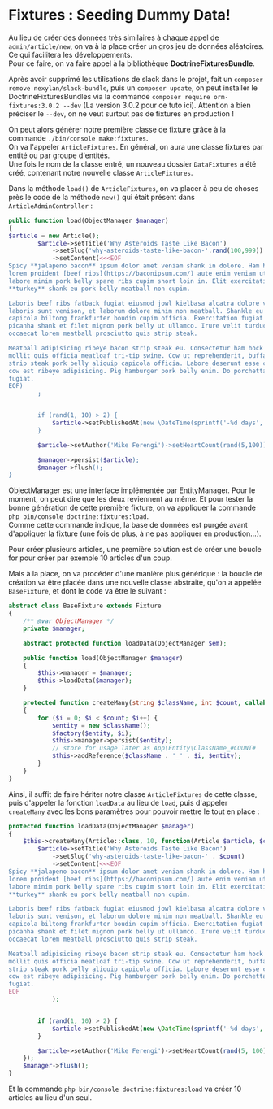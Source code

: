 # Fixtures : Seeding Dummy Data!

Au lieu de créer des données très similaires à chaque appel de `admin/article/new`, on va à la place créer un gros
jeu de données aléatoires. Ce qui facilitera les développements.  
Pour ce faire, on va faire appel à la bibliothèque **DoctrineFixturesBundle**.  

Après avoir supprimé les utilisations de slack dans le projet, fait un `composer remove nexylan/slack-bundle`, puis 
un `composer update`, on peut installer le DoctrineFixturesBundles via la commande `composer require orm-fixtures:3.0.2 --dev`
(La version 3.0.2 pour ce tuto ici). 
Attention à bien préciser le `--dev`, on ne veut surtout pas de fixtures en production !

On peut alors générer notre première classe de fixture grâce à la commande `./bin/console make:fixtures`.  
On va l'appeler `ArticleFixtures`. En général, on aura une classe fixtures par entité ou par groupe d'entités.  
Une fois le nom de la classe entré, un nouveau dossier `DataFixtures` a été créé, contenant notre nouvelle 
classe `ArticleFixtures`.  

Dans la méthode `load()` de `ArticleFixtures`, on va placer à peu de choses près le code de la méthode `new()` qui était
présent dans `ArticleAdminController` :
```PHP
public function load(ObjectManager $manager)
{
$article = new Article();
        $article->setTitle('Why Asteroids Taste Like Bacon')
            ->setSlug('why-asteroids-taste-like-bacon-'.rand(100,999))
            ->setContent(<<<EOF
Spicy **jalapeno bacon** ipsum dolor amet veniam shank in dolore. Ham hock nisi landjaeger cow,
lorem proident [beef ribs](https://baconipsum.com/) aute enim veniam ut cillum pork chuck picanha. Dolore reprehenderit
labore minim pork belly spare ribs cupim short loin in. Elit exercitation eiusmod dolore cow
**turkey** shank eu pork belly meatball non cupim.

Laboris beef ribs fatback fugiat eiusmod jowl kielbasa alcatra dolore velit ea ball tip. Pariatur
laboris sunt venison, et laborum dolore minim non meatball. Shankle eu flank aliqua shoulder,
capicola biltong frankfurter boudin cupim officia. Exercitation fugiat consectetur ham. Adipisicing
picanha shank et filet mignon pork belly ut ullamco. Irure velit turducken ground round doner incididunt
occaecat lorem meatball prosciutto quis strip steak.

Meatball adipisicing ribeye bacon strip steak eu. Consectetur ham hock pork hamburger enim strip steak
mollit quis officia meatloaf tri-tip swine. Cow ut reprehenderit, buffalo incididunt in filet mignon
strip steak pork belly aliquip capicola officia. Labore deserunt esse chicken lorem shoulder tail consectetur
cow est ribeye adipisicing. Pig hamburger pork belly enim. Do porchetta minim capicola irure pancetta chuck
fugiat.
EOF)
        ;


        if (rand(1, 10) > 2) {
            $article->setPublishedAt(new \DateTime(sprintf('-%d days', rand(1, 100))));
        }

        $article->setAuthor('Mike Ferengi')->setHeartCount(rand(5,100))->setImageFilename('asteroid.jpeg');

        $manager->persist($article);
        $manager->flush();
}
```

ObjectManager est une interface implémentée par EntityManager. Pour le moment, on peut dire que les deux reviennent au même.
Et pour tester la bonne génération de cette première fixture, on va appliquer la commande `php bin/console doctrine:fixtures:load`.  
Comme cette commande indique, la base de données est purgée avant d'appliquer la fixture (une fois de plus, à ne pas appliquer en production...).

Pour créer plusieurs articles, une première solution est de créer une boucle for pour créer par exemple 10 articles d'un coup.  

Mais à la place, on va procéder d'une manière plus générique : la boucle de création va être placée dans une nouvelle classe
abstraite, qu'on a appelée `BaseFixture`, et dont le code va être le suivant :
```PHP
abstract class BaseFixture extends Fixture
{
    /** @var ObjectManager */
    private $manager;

    abstract protected function loadData(ObjectManager $em);

    public function load(ObjectManager $manager)
    {
        $this->manager = $manager;
        $this->loadData($manager);
    }

    protected function createMany(string $className, int $count, callable $factory)
    {
        for ($i = 0; $i < $count; $i++) { 
            $entity = new $className();
            $factory($entity, $i);
            $this->manager->persist($entity);
            // store for usage later as App\Entity\ClassName_#COUNT#
            $this->addReference($className . '_' . $i, $entity);
        }
    }
}
```

Ainsi, il suffit de faire hériter notre classe `ArticleFixtures` de cette classe, puis d'appeler la fonction `loadData` 
au lieu de `load`, puis d'appeler `createMany` avec les bons paramètres pour pouvoir mettre le tout en place :
```PHP
protected function loadData(ObjectManager $manager)
{
    $this->createMany(Article::class, 10, function(Article $article, $count) {
        $article->setTitle('Why Asteroids Taste Like Bacon')
            ->setSlug('why-asteroids-taste-like-bacon-' . $count)
            ->setContent(<<<EOF
Spicy **jalapeno bacon** ipsum dolor amet veniam shank in dolore. Ham hock nisi landjaeger cow,
lorem proident [beef ribs](https://baconipsum.com/) aute enim veniam ut cillum pork chuck picanha. Dolore reprehenderit
labore minim pork belly spare ribs cupim short loin in. Elit exercitation eiusmod dolore cow
**turkey** shank eu pork belly meatball non cupim.

Laboris beef ribs fatback fugiat eiusmod jowl kielbasa alcatra dolore velit ea ball tip. Pariatur
laboris sunt venison, et laborum dolore minim non meatball. Shankle eu flank aliqua shoulder,
capicola biltong frankfurter boudin cupim officia. Exercitation fugiat consectetur ham. Adipisicing
picanha shank et filet mignon pork belly ut ullamco. Irure velit turducken ground round doner incididunt
occaecat lorem meatball prosciutto quis strip steak.

Meatball adipisicing ribeye bacon strip steak eu. Consectetur ham hock pork hamburger enim strip steak
mollit quis officia meatloaf tri-tip swine. Cow ut reprehenderit, buffalo incididunt in filet mignon
strip steak pork belly aliquip capicola officia. Labore deserunt esse chicken lorem shoulder tail consectetur
cow est ribeye adipisicing. Pig hamburger pork belly enim. Do porchetta minim capicola irure pancetta chuck
fugiat.
EOF
            );


        if (rand(1, 10) > 2) {
            $article->setPublishedAt(new \DateTime(sprintf('-%d days', rand(1, 100))));
        }

        $article->setAuthor('Mike Ferengi')->setHeartCount(rand(5, 100))->setImageFilename('asteroid.jpeg');
    });
    $manager->flush();
}
```

Et la commande `php bin/console doctrine:fixtures:load` va créer 10 articles au lieu d'un seul.